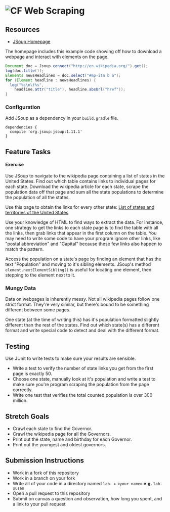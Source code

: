 # ![CF](http://i.imgur.com/7v5ASc8.png) Web Scraping

## Resources
* [JSoup Homepage](https://jsoup.org/)

The homepage includes this example code showing off how to download a webpage
and interact with elements on the page.

```java
Document doc = Jsoup.connect("http://en.wikipedia.org/").get();
log(doc.title());
Elements newsHeadlines = doc.select("#mp-itn b a");
for (Element headline : newsHeadlines) {
  log("%s\n\t%s",
    headline.attr("title"), headline.absUrl("href"));
}
```
  
### Configuration
Add JSoup as a dependency in your `build.gradle` file.

```
dependencies {
  compile 'org.jsoup:jsoup:1.11.1'
}
```

## Feature Tasks  
#### Exercise
Use JSoup to navigate to the wikipedia page containing a list of states in
the United States. Find out which table contains links to individual pages
for each state. Download the wikipedia article for each state, scrape the
population data off that page and sum all the state populations to determine
the population of all the states.

Use this page to obtain the links for every other state:
[List of states and territories of the United States](https://en.wikipedia.org/wiki/List_of_states_and_territories_of_the_United_States)

Use your knowledge of HTML to find ways to extract the data. For instance, one
strategy to get the links to each state page is to find the table with all the
links, then grab links that appear in the first column on the table. You may
need to write some code to have your program ignore other links, like "postal
abbreviation" and "Capital" because these few links also happen to match the
pattern.

Access the population on a state's page by finding an element that has the
text "Population" and moving to it's sibling elements. JSoup's method
`element.nextElementSibling()` is useful for locating one element, then stepping
to the element next to it.

### Mungy Data
Data on webpages is inherently messy. Not all wikipedia pages follow one strict
format. They're very similar, but there's bound to be something different
between some pages.

One state (at the time of writing this) has it's population formatted slightly
different than the rest of the states. Find out which state(s) has a different
format and write special code to detect and deal with the different format.

## Testing  
Use JUnit to write tests to make sure your results are sensible.

* Write a test to verify the number of state links you get from the first
  page is exactly 50.
* Choose one state, manually look at it's population and write a test to make
  sure you're program scraping the population from the page correctly.
* Write one test that verifies the total counted population is over 300 million.

## Stretch Goals
* Crawl each state to find the Governor.
* Crawl the wikipedia page for all the Governors.
* Print out the state, name and birthday for each Governor.
* Print out the youngest and oldest governors.

## Submission Instructions
* Work in a fork of this repository
* Work in a branch on your fork
* Write all of your code in a directory named `lab-` + `<your name>` **e.g.** `lab-susan`
* Open a pull request to this repository
* Submit on canvas a question and observation, how long you spent, and a link to
  your pull request
